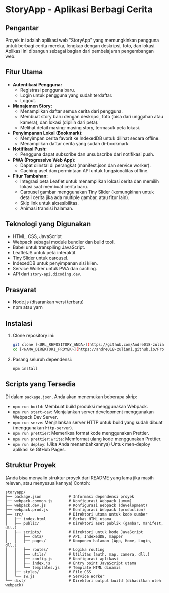 # StoryApp - Aplikasi Berbagi Cerita

## Pengantar

Proyek ini adalah aplikasi web "StoryApp" yang memungkinkan pengguna untuk berbagi cerita mereka, lengkap dengan deskripsi, foto, dan lokasi. Aplikasi ini dibangun sebagai bagian dari pembelajaran pengembangan web.

## Fitur Utama

* **Autentikasi Pengguna:**
    * Registrasi pengguna baru.
    * Login untuk pengguna yang sudah terdaftar.
    * Logout.
* **Manajemen Story:**
    * Menampilkan daftar semua cerita dari pengguna.
    * Membuat story baru dengan deskripsi, foto (bisa dari unggahan atau kamera), dan lokasi (dipilih dari peta).
    * Melihat detail masing-masing story, termasuk peta lokasi.
* **Penyimpanan Lokal (Bookmark):**
    * Menyimpan cerita favorit ke IndexedDB untuk dilihat secara offline.
    * Menampilkan daftar cerita yang sudah di-bookmark.
* **Notifikasi Push:**
    * Pengguna dapat subscribe dan unsubscribe dari notifikasi push.
* **PWA (Progressive Web App):**
    * Dapat diinstal di perangkat (manifest.json dan service worker).
    * Caching aset dan permintaan API untuk fungsionalitas offline.
* **Fitur Tambahan:**
    * Integrasi peta Leaflet untuk menampilkan lokasi cerita dan memilih lokasi saat membuat cerita baru.
    * Carousel gambar menggunakan Tiny Slider (kemungkinan untuk detail cerita jika ada multiple gambar, atau fitur lain).
    * Skip link untuk aksesibilitas.
    * Animasi transisi halaman.

## Teknologi yang Digunakan

* HTML, CSS, JavaScript
* Webpack sebagai module bundler dan build tool.
* Babel untuk transpiling JavaScript.
* LeafletJS untuk peta interaktif.
* Tiny Slider untuk carousel.
* IndexedDB untuk penyimpanan sisi klien.
* Service Worker untuk PWA dan caching.
* API dari `story-api.dicoding.dev`.

## Prasyarat

* Node.js (disarankan versi terbaru)
* npm atau yarn

## Instalasi

1.  Clone repository ini:
    ```bash
    git clone [<URL_REPOSITORY_ANDA>](https://github.com/Andre018-zuliani/Proyek-Akhir-Web-Intermediate/)
    cd [<NAMA_DIREKTORI_PROYEK>](https://andre018-zuliani.github.io/Proyek-Akhir-Web-Intermediate/)]
    ```
2.  Pasang seluruh dependensi:
    ```bash
    npm install
    ```

## Scripts yang Tersedia

Di dalam `package.json`, Anda akan menemukan beberapa skrip:

* `npm run build`: Membuat build produksi menggunakan Webpack.
* `npm run start-dev`: Menjalankan server development menggunakan Webpack Dev Server.
* `npm run serve`: Menjalankan server HTTP untuk build yang sudah dibuat (menggunakan `http-server`).
* `npm run prettier`: Memeriksa format kode menggunakan Prettier.
* `npm run prettier:write`: Memformat ulang kode menggunakan Prettier.
* `npm run deploy`: (Jika Anda menambahkannya) Untuk men-deploy aplikasi ke GitHub Pages.

## Struktur Proyek

(Anda bisa menyalin struktur proyek dari README yang lama jika masih relevan, atau menyesuaikannya)
Contoh:
```plaintext
storyapp/
├── package.json            # Informasi dependensi proyek
├── webpack.common.js       # Konfigurasi Webpack (umum)
├── webpack.dev.js          # Konfigurasi Webpack (development)
├── webpack.prod.js         # Konfigurasi Webpack (production)
├── src/                    # Direktori utama untuk kode sumber
│   ├── index.html          # Berkas HTML utama
│   ├── public/             # Direktori aset publik (gambar, manifest, dll.)
│   ├── scripts/            # Direktori untuk kode JavaScript
│   │   ├── data/           # API, IndexedDB, mapper
│   │   ├── pages/          # Komponen halaman (App, Home, Login, dll.)
│   │   ├── routes/         # Logika routing
│   │   ├── utils/          # Utilitas (auth, map, camera, dll.)
│   │   ├── config.js       # Konfigurasi aplikasi
│   │   ├── index.js        # Entry point JavaScript utama
│   │   └── templates.js    # Template HTML dinamis
│   ├── styles/             # File CSS
│   └── sw.js               # Service Worker
└── dist/                   # Direktori output build (dihasilkan oleh webpack)
